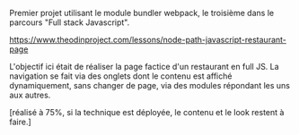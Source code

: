 Premier projet utilisant le module bundler webpack, le troisième dans le parcours "Full stack Javascript".

https://www.theodinproject.com/lessons/node-path-javascript-restaurant-page

L'objectif ici était de réaliser la page factice d'un restaurant en full JS. La navigation se fait via des onglets dont le contenu est affiché dynamiquement, sans changer de page, via des modules répondant les uns aux autres.

[réalisé à 75%, si la technique est déployée, le contenu et le look restent à faire.]